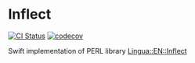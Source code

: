 # Inflect

[![CI Status](http://img.shields.io/travis/mukeshydv/Inflect.svg?style=flat)](https://travis-ci.org/mukeshydv/Inflect)
[![codecov](https://codecov.io/gh/mukeshydv/Inflect/branch/master/graph/badge.svg)](https://codecov.io/gh/mukeshydv/Inflect)

Swift implementation of PERL library [Lingua::EN::Inflect](https://metacpan.org/pod/release/DCONWAY/Lingua-EN-Inflect-1.902/lib/Lingua/EN/Inflect.pm)
